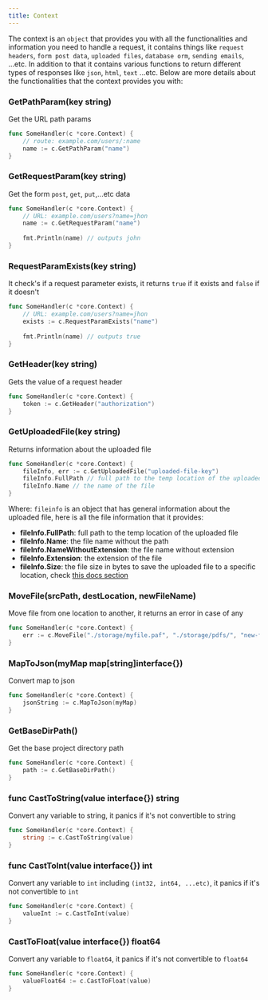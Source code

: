 ```yaml
---
title: Context
---
```


The context is an `object` that provides you with all the functionalities and information you need to handle a request, it contains things like `request headers`, `form post data`, `uploaded files`, `database orm`, `sending emails`, ...etc.
In addition to that it contains various functions to return different types of responses like `json`, `html`, `text` ...etc.
Below are more details about the functionalities that the context provides you with:

### GetPathParam(key string)
Get the URL path params
```go 
func SomeHandler(c *core.Context) {
    // route: example.com/users/:name
    name := c.GetPathParam("name")
}
```
### GetRequestParam(key string)
Get the form `post`, `get`, `put`,...etc data
```go 
func SomeHandler(c *core.Context) {
    // URL: example.com/users?name=jhon
    name := c.GetRequestParam("name")
    
    fmt.Println(name) // outputs john
}
```
### RequestParamExists(key string)
It check's if a request parameter exists, it returns `true` if it exists and `false` if it doesn't
```go 
func SomeHandler(c *core.Context) {
    // URL: example.com/users?name=jhon
    exists := c.RequestParamExists("name")
    
    fmt.Println(name) // outputs true
}
```

### GetHeader(key string)
Gets the value of a request header
```go 
func SomeHandler(c *core.Context) {
    token := c.GetHeader("authorization")
}
```

### GetUploadedFile(key string)
Returns information about the uploaded file
```go 
func SomeHandler(c *core.Context) {
    fileInfo, err := c.GetUploadedFile("uploaded-file-key")
    fileInfo.FullPath // full path to the temp location of the uploaded file
    fileInfo.Name // the name of the file
}
```
Where: 
`fileinfo` is an object that has general information about the uploaded file, here is all the file information that it provides:

- **fileInfo.FullPath**: full path to the temp location of the uploaded file
- **fileInfo.Name**: the file name without the path
- **fileInfo.NameWithoutExtension**: the file name without extension
- **fileInfo.Extension**: the extension of the file
- **fileInfo.Size**: the file size in bytes
to save the uploaded file to a specific location, check [this docs section](/docs/request#save-uploaded-file)

### MoveFile(srcPath, destLocation, newFileName) 
Move file from one location to another, it returns an error in case of any
```go 
func SomeHandler(c *core.Context) {
    err := c.MoveFile("./storage/myfile.paf", "./storage/pdfs/", "new-filename.pdf") 
}
```

### MapToJson(myMap map[string]interface{})
Convert map to json
```go
func SomeHandler(c *core.Context) {
    jsonString := c.MapToJson(myMap)
}
```


### GetBaseDirPath()
Get the base project directory path
```go
func SomeHandler(c *core.Context) {
    path := c.GetBaseDirPath()
}
```

### func CastToString(value interface{}) string 
Convert any variable to string, it panics if it's not convertible to string
```go
func SomeHandler(c *core.Context) {
    string := c.CastToString(value)
}
```

### func CastToInt(value interface{}) int 
Convert any variable to `int` including `(int32, int64, ...etc)`, it panics if it's not convertible to `int`
```go
func SomeHandler(c *core.Context) {
    valueInt := c.CastToInt(value)
}
```

### CastToFloat(value interface{}) float64
Convert any variable to `float64`, it panics if it's not convertible to `float64`
```go
func SomeHandler(c *core.Context) {
    valueFloat64 := c.CastToFloat(value)
}
```
